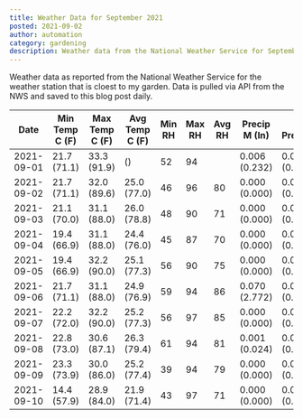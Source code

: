 ```yaml
---
title: Weather Data for September 2021
posted: 2021-09-02
author: automation
category: gardening
description: Weather data from the National Weather Service for September 2021
---
```


Weather data as reported from the National Weather Service for the weather station 
that is cloest to my garden. Data is pulled via API from the NWS and saved to this 
blog post daily.

|Date|Min Temp C (F)|Max Temp C (F)|Avg Temp C (F)|Min RH|Max RH|Avg RH|Precip M (In)|Avg Precip/Hr|
|---|---|---|---|---|---|---|---|---|
|2021-09-01|21.7 (71.1)|33.3 (91.9)| ()|52|94||0.006 (0.232)|0.008 (0.008)|
|2021-09-02|21.7 (71.1)|32.0 (89.6)|25.0 (77.0)|46|96|80|0.000 (0.000)|0.000 (0.000)|
|2021-09-03|21.1 (70.0)|31.1 (88.0)|26.0 (78.8)|48|90|71|0.000 (0.000)|0.000 (0.000)|
|2021-09-04|19.4 (66.9)|31.1 (88.0)|24.4 (76.0)|45|87|70|0.000 (0.000)|0.000 (0.000)|
|2021-09-05|19.4 (66.9)|32.2 (90.0)|25.1 (77.3)|56|90|75|0.000 (0.000)|0.000 (0.000)|
|2021-09-06|21.7 (71.1)|31.1 (88.0)|24.9 (76.9)|59|94|86|0.070 (2.772)|0.071 (0.071)|
|2021-09-07|22.2 (72.0)|32.2 (90.0)|25.2 (77.3)|56|97|85|0.000 (0.000)|0.000 (0.000)|
|2021-09-08|22.8 (73.0)|30.6 (87.1)|26.3 (79.4)|61|94|81|0.001 (0.024)|0.001 (0.001)|
|2021-09-09|23.3 (73.9)|30.0 (86.0)|25.2 (77.4)|39|94|79|0.000 (0.000)|0.000 (0.000)|
|2021-09-10|14.4 (57.9)|28.9 (84.0)|21.9 (71.4)|43|97|71|0.000 (0.000)|0.000 (0.000)|
